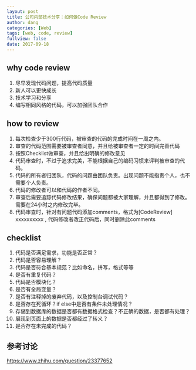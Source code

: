 ```yaml
---
layout: post
title: 公司内部技术分享：如何做Code Review
author: dang
categories: [Web]
tags: [web, code, review]
fullview: false
date: 2017-09-18
---
```


## why code review

1. 尽早发现代码问题，提高代码质量
2. 新人可以更快成长
3. 技术学习和分享
4. 编写相同风格的代码，可以加强团队合作

<!-- more -->

## how to review
1. 每次检查少于300行代码，被审查的代码的完成时间在一周之内。
2. 审查的代码范围需要被审查者同意，并且给被审查者一定的时间完善代码
3. 按照Checklist做审查，并且给出明确的修改意见
4. 代码审查时，不过于追求完美，不能根据自己的编码习惯来评判被审查的代码。
5. 代码的所有者归团队，代码的问题由团队负责。出现问题不能指责个人，也不需要个人负责。
6. 代码的修改者可以和代码的作者不同。
5. 审查后需要追踪代码修改结果，确保问题都被大家理解，并且都得到了修改。需要在24小时之内修改完毕。
6. 代码审查时，针对有问题代码添加comments，格式为[CodeReview] xxxxxxxxxx , 代码修改者改正代码后，同时删除此comments

## checklist
1. 代码是否满足需求，功能是否正常？
2. 代码是否容易理解？
3. 代码是否符合基本规范？比如命名，拼写，格式等等
4. 是否有重复代码？
5. 代码是否模块化？
6. 是否有全局变量？
7. 是否有注释掉的废弃代码，以及控制台调试代码？
8. 是否存在死循环？if else中是否有条件未处理情况？
9. 存储到数据库的数据是否都有数据格式检查？不正确的数据，是否都有处理？
10. 展现到页面上的数据是否都经过了转义？
11. 是否存在未完成的代码？


## 参考讨论

https://www.zhihu.com/question/23377652
